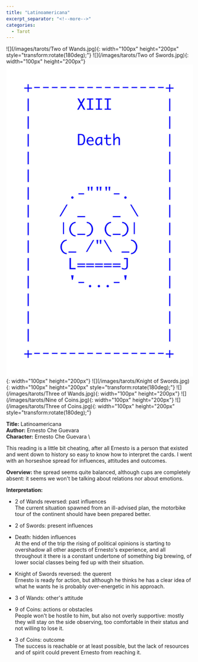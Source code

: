 ```yaml
---
title: "Latinoamericana"
excerpt_separator: "<!--more-->"
categories:
  - Tarot
---
```


![](/images/tarots/Two of Wands.jpg){: width="100px" height="200px" style="transform:rotate(180deg);"}
![](/images/tarots/Two of Swords.jpg){: width="100px" height="200px"}
![](/images/tarots/Death.jpg){: width="100px" height="200px"}
![](/images/tarots/Knight of Swords.jpg){: width="100px" height="200px" style="transform:rotate(180deg);"}
![](/images/tarots/Three of Wands.jpg){: width="100px" height="200px"}
![](/images/tarots/Nine of Coins.jpg){: width="100px" height="200px"}
![](/images/tarots/Three of Coins.jpg){: width="100px" height="200px" style="transform:rotate(180deg);"}

**Title:** Latinoamericana \
**Author:** Ernesto Che Guevara \
**Character:** Ernesto Che Guevara \

This reading is a little bit cheating, after all Ernesto is a person that existed and went down to history so easy to know how to interpret the cards. I went with an horseshoe spread for influences, attitudes and outcomes.

<!--more-->

**Overview:** the spread seems quite balanced, although cups are completely absent: it seems we won't be talking about relations nor about emotions.

**Interpretation:**
* 2 of Wands reversed: past influences \
The current situation spawned from an ill-advised plan, the motorbike tour of the continent should have been prepared better.

* 2 of Swords: present influences
* Death: hidden influences \
At the end of the trip the rising of political opinions is starting to overshadow all other aspects of Ernesto's experience, and all throughout it there is a constant undertone of something big brewing, of lower social classes being fed up with their situation. 

* Knight of Swords reversed: the querent \
Ernesto is ready for action, but although he thinks he has a clear idea of what he wants he is probably over-energetic in his approach. 

* 3 of Wands: other's attitude
* 9 of Coins: actions or obstacles \
People won't be hostile to him, but also not overly supportive: mostly they will stay on the side observing, too comfortable in their status and not willing to lose it.

* 3 of Coins: outcome \
The success is reachable or at least possible, but the lack of resources and of spirit could prevent Ernesto from reaching it.